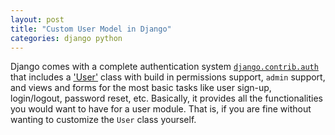 ```yaml
---
layout: post
title: "Custom User Model in Django"
categories: django python
---
```

Django comes with a complete authentication system [`django.contrib.auth`][django-auth] that includes a ['User'][django-user] class with build in permissions support, `admin` support, and views and forms for the most basic tasks like user sign-up, login/logout, password reset, etc. Basically, it provides all the functionalities you would want to have for a user module. That is, if you are fine without wanting to customize the `User` class yourself.

[django-auth]: https://docs.djangoproject.com/en/1.8/topics/auth/
[django-user]: https://docs.djangoproject.com/en/1.8/ref/contrib/auth/#user
